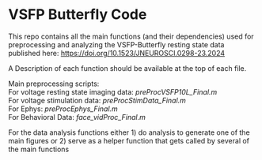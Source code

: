# VSFP Butterfly Code
This repo contains all the main functions (and their dependencies) used for preprocessing and analyzing the VSFP-Butterfly resting state data published here: https://doi.org/10.1523/JNEUROSCI.0298-23.2024  

A Description of each function should be available at the top of each file.   

Main preprocessing scripts:  
  For voltage resting state imaging data: _preProcVSFP10L_Final.m_  
  For voltage stimulation data: _preProcStimData_Final.m_  
  For Ephys: _preProcEphys_Final.m_  
  For Behavioral Data:  _face_vidProc_Final.m_  

For the data analysis functions either 1) do analysis to generate one of the main figures or 2) serve as a helper function that gets called by several of the main functions
